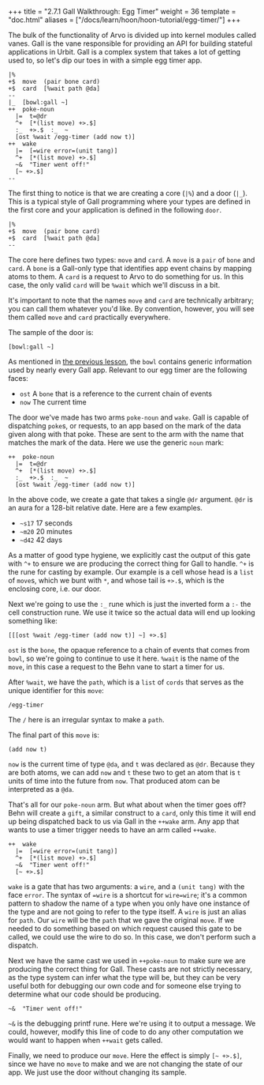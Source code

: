 +++
title = "2.7.1 Gall Walkthrough: Egg Timer"
weight = 36
template = "doc.html"
aliases = ["/docs/learn/hoon/hoon-tutorial/egg-timer/"]
+++

The bulk of the functionality of Arvo is divided up into kernel modules called vanes. Gall is the vane responsible for providing an API for building stateful applications in Urbit. Gall is a complex system that takes a lot of getting used to, so let's dip our toes in with a simple egg timer app.


```hoon
|%
+$  move  (pair bone card)
+$  card  [%wait path @da]
--
|_  [bowl:gall ~]
++  poke-noun
  |=  t=@dr
  ^+  [*(list move) +>.$]
  :_  +>.$  :_  ~
  [ost %wait /egg-timer (add now t)]
++  wake
  |=  [=wire error=(unit tang)]
  ^+  [*(list move) +>.$]
  ~&  "Timer went off!"
  [~ +>.$]
--
```

The first thing to notice is that we are creating a core (`|%`) and a door (`|_`). This is a typical style of Gall programming where your types are defined in the first core and your application is defined in the following `door`.

```hoon
|%
+$  move  (pair bone card)
+$  card  [%wait path @da]
--
```

The core here defines two types: `move` and `card`. A `move` is a `pair` of `bone` and `card`. A `bone` is a Gall-only type that identifies app event chains by mapping atoms to them. A `card` is a request to Arvo to do something for us. In this case, the only valid `card` will be `%wait` which we'll discuss in a bit.

It's important to note that the names `move` and `card` are technically arbitrary; you can call them whatever you'd like. By convention, however, you will see them called `move` and `card` practically everywhere.

The sample of the door is:

```hoon
[bowl:gall ~]
```

As mentioned in [the previous lesson](@/docs/tutorials/hoon/gall.md), the `bowl` contains generic information used by nearly every Gall app. Relevant to our egg timer are the following faces:

- `ost`  A `bone` that is a reference to the current chain of events
- `now`  The current time

The door we've made has two arms `poke-noun` and `wake`. Gall is capable of dispatching `poke`s, or requests, to an app based on the mark of the data given along with that poke. These are sent to the arm with the name that matches the mark of the data. Here we use the generic `noun` mark:

```hoon
++  poke-noun
  |=  t=@dr
  ^+  [*(list move) +>.$]
  :_  +>.$  :_  ~
  [ost %wait /egg-timer (add now t)]
```

In the above code, we create a gate that takes a single `@dr` argument. `@dr` is an aura for a 128-bit relative date. Here are a few examples.

- `~s17`  17 seconds
- `~m20`  20 minutes
- `~d42`  42 days

As a matter of good type hygiene, we explicitly cast the output of this gate with `^+` to ensure we are producing the correct thing for Gall to handle. `^+` is the rune for casting by example. Our example is a cell whose head is a `list` of `move`s, which we bunt with `*`, and whose tail is `+>.$`, which is the enclosing core, i.e. our door.

Next we're going to use the `:_` rune which is just the inverted form a `:-` the cell construction rune. We use it twice so the actual data will end up looking something like:

```hoon
[[[ost %wait /egg-timer (add now t)] ~] +>.$]
```

`ost` is the `bone`, the opaque reference to a chain of events that comes from `bowl`, so we're going to continue to use it here. `%wait` is the name of the `move`, in this case a request to the Behn vane to start a timer for us.

After `%wait`, we have the `path`, which is a `list` of `cords` that serves as the unique identifier for this `move`:
```
/egg-timer
```

The `/` here is an irregular syntax to make a `path`.

The final part of this `move` is:

```
(add now t)
```

`now` is the current time of type `@da`, and `t` was declared as `@dr`. Because they are both atoms, we can add `now` and `t` these two to get an atom that is `t` units of time into the future from `now`. That produced atom can be interpreted as a `@da`.

That's all for our `poke-noun` arm. But what about when the timer goes off? Behn will create a `gift`, a similar construct to a `card`, only this time it will end up being dispatched back to us via Gall in the `++wake` arm. Any app that wants to use a timer trigger needs to have an arm called `++wake`.

```hoon
++  wake
  |=  [=wire error=(unit tang)]
  ^+  [*(list move) +>.$]
  ~&  "Timer went off!"
  [~ +>.$]
```

`wake` is a gate that has two arguments: a `wire`, and a `(unit tang)` with the face `error`. The syntax of `=wire` is a shortcut for `wire=wire`; it's a common pattern to shadow the name of a type when you only have one instance of the type and are not going to refer to the type itself. A `wire` is just an alias for `path`. Our `wire` will be the `path` that we gave the original `move`. If we needed to do something based on which request caused this gate to be called, we could use the wire to do so. In this case, we don't perform such a dispatch.

Next we have the same cast we used in `++poke-noun` to make sure we are producing the correct thing for Gall. These casts are not strictly necessary, as the type system can infer what the type will be, but they can be very useful both for debugging our own code and for someone else trying to determine what our code should be producing.

```
~&  "Timer went off!"
```

`~&` is the debugging printf rune. Here we're using it to output a message. We could, however, modify this line of code to do any other computation we would want to happen when `++wait` gets called.

Finally, we need to produce our `move`. Here the effect is simply `[~ +>.$]`, since we have no `move` to make and we are not changing the state of our app. We just use the door without changing its sample.

